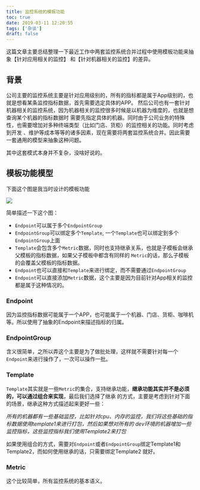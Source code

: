 ```yaml
---
title: 监控系统的模板功能
toc: true
date: 2019-03-11 12:20:55
tags: ['杂谈']
draft: false
---
```


这篇文章主要总结整理一下最近工作中两套监控系统合并过程中使用模板功能来抽象【针对应用相关的监控】
和【针对机器相关的监控】的差异。

## 背景

公司主要的监控系统主要是针对应用级别的，所有的指标都是属于App级别的，也就是想看某条监控指标数据，首先需要选定具体的APP。
然后公司也有一套针对机器相关的监控系统，因为机器相关的监控很多时候是以机器为维度的，也就是想查询某个机器的指标数据时
需要先指定具体的机器。同时由于公司业务的特殊性，也需要增加对多种终端类型（比如门店、货柜）的监控相关的功能。同时考虑到开发
、维护等成本等等的诸多因素，现在需要将两套监控系统合并。因此需要一套通用的模型来抽象这种问题。

其中这套模式本身并不复杂，没啥好说的。

## 模板功能模型

下面这个图是我当时设计的模板功能

![](http://7niucdn.wenchao.ren/18-9-25/34145794.jpg)

简单描述一下这个图：

- `Endpoint`可以属于多个`EndpointGroup`
- `EndpointGroup`可以绑定多个`Template`, 一个`Template`也可以绑定到多个`EndpointGroup`上面
- `Template`会包含多个`Metric`数据，同时也支持继承关系，也就是子模板会继承父模板的指标数据，如果父子模板中都含有同样的
`Metric`的话，那么子模板的会覆盖父模板的指标数据。
- `Endpoint`也可以直接和`Template`来进行绑定，而不需要通过`EndpointGroup`
- `Endpoint`可以直接添加`Metric`数据，这个主要是因为目前针对App相关的监控都是属于这种情况的。


### Endpoint

因为监控指标数据可能属于一个APP，也可能属于一个机器、门店、货柜、咖啡机等。所以使用了抽象的Endpoint来描述指标的归属。

### EndpointGroup

含义很简单，之所以弄这个主要是为了做批处理，这样就不需要针对每一个`Endpoint`来进行操作了，一次可以操作一批。

### Template

`Template`其实就是一些`Metric`的集合，支持继承功能，**继承功能其实并不是必须的，可以通过组合来实现**，最后我们选择了继承
的方式，主要是考虑到针对下面的场景，继承这种方式描述起来更好一些：

*所有的机器都有一些基础监控，比如针对cpu、内存的监控，我们将这些基础的指标数据使用template1来进行打包，然后如果想对所有的
dev环境的机器增加一些监控指标，这些监控指标我们使用Template2来打包*

如果使用组合的方式，需要对`Endpoint`或者`EndpointGroup`绑定Template1和Template2，而如何使用继承的话，只需要绑定Template2
就好。

### Metric

这个比较简单，所有监控系统的基本语义。


